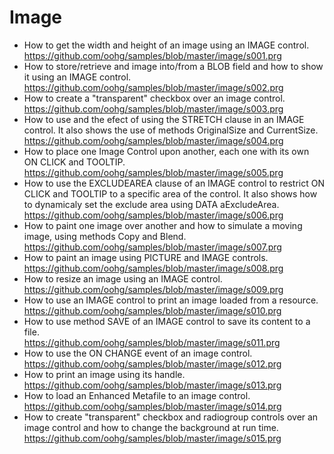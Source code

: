 # Image

* How to get the width and height of an image using an IMAGE control.<br>
https://github.com/oohg/samples/blob/master/image/s001.prg
* How to store/retrieve and image into/from a BLOB field and how to show it using an IMAGE control.<br>
https://github.com/oohg/samples/blob/master/image/s002.prg
* How to create a "transparent" checkbox over an image control.<br>
https://github.com/oohg/samples/blob/master/image/s003.prg
* How to use and the efect of using the STRETCH clause in an IMAGE control. It also shows the use of methods OriginalSize and CurrentSize.<br>
https://github.com/oohg/samples/blob/master/image/s004.prg
* How to place one Image Control upon another, each one with its own ON CLICK and TOOLTIP.<br>
https://github.com/oohg/samples/blob/master/image/s005.prg
* How to use the EXCLUDEAREA clause of an IMAGE control to restrict ON CLICK and TOOLTIP to a specific area of the control. It also shows how to dynamicaly set the exclude area using DATA aExcludeArea.<br>
https://github.com/oohg/samples/blob/master/image/s006.prg
* How to paint one image over another and how to simulate a moving image, using methods Copy and Blend.<br>
https://github.com/oohg/samples/blob/master/image/s007.prg
* How to paint an image using PICTURE and IMAGE controls.<br>
https://github.com/oohg/samples/blob/master/image/s008.prg
* How to resize an image using an IMAGE control.<br>
https://github.com/oohg/samples/blob/master/image/s009.prg
* How to use an IMAGE control to print an image loaded from a resource.<br>
https://github.com/oohg/samples/blob/master/image/s010.prg
* How to use method SAVE of an IMAGE control to save its content to a file.<br>
https://github.com/oohg/samples/blob/master/image/s011.prg
* How to use the ON CHANGE event of an image control.<br>
https://github.com/oohg/samples/blob/master/image/s012.prg
* How to print an image using its handle.<br>
https://github.com/oohg/samples/blob/master/image/s013.prg
* How to load an Enhanced Metafile to an image control.<br>
https://github.com/oohg/samples/blob/master/image/s014.prg
* How to create "transparent" checkbox and radiogroup controls over an image control and how to change the background at run time.<br>
https://github.com/oohg/samples/blob/master/image/s015.prg
